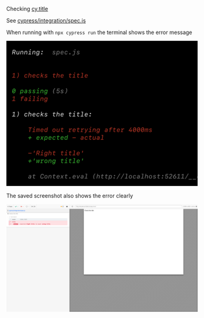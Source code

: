 Checking [cy.title](https://on.cypress.io/title)

See [cypress/integration/spec.js](./cypress/integration/spec.js)

When running with `npx cypress run` the terminal shows the error message

![Terminal error](./images/title.png)

The saved screenshot also shows the error clearly

![GUI error screenshot](./images/screenshot.png)
